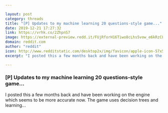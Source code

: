 ```yaml
---

layout: post
category: threads
title: "[P] Updates to my machine learning 20 questions-style game..."
date: 2019-12-21 17:27:32
link: https://vrhk.co/2ZhpnS7
image: https://external-preview.redd.it/FUjRforH16Tiwo8cLhs5vow_e6kRzCLzKEKImp3gKlY.jpg?width=384&height=201.047120419&auto=webp&s=d7abef00fdee10aaf3c8cdceacce1d14959ea65b
domain: reddit.com
author: "reddit"
icon: http://www.redditstatic.com/desktop2x/img/favicon/apple-icon-57x57.png
excerpt: "I posted this a few months back and have been working on the engine which seems to be more accurate now. The game uses decision trees and learning..."

---
```


### [P] Updates to my machine learning 20 questions-style game...

I posted this a few months back and have been working on the engine which seems to be more accurate now. The game uses decision trees and learning...